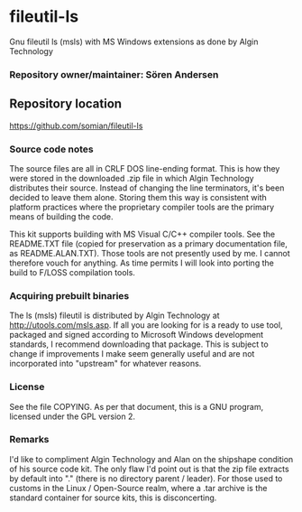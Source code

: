 fileutil-ls
===========

Gnu fileutil ls (msls) with MS Windows extensions as done by Algin Technology

### Repository owner/maintainer: Sören Andersen

## Repository location

https://github.com/somian/fileutil-ls

### Source code notes

The source files are all in CRLF DOS line-ending format. This is how they were
stored in the downloaded .zip file in which Algin Technology distributes their
source. Instead of changing the line terminators, it's been decided to leave them
alone. Storing them this way is consistent with platform practices where the
proprietary compiler tools are the primary means of building the code.

This kit supports building with MS Visual C/C++ compiler tools. See the README.TXT
file (copied for preservation as a primary documentation file, as
README.ALAN.TXT). Those tools are not presently used by me. I cannot therefore
vouch for anything. As time permits I will look into porting the build to F/LOSS
compilation tools.

### Acquiring prebuilt binaries

The ls (msls) fileutil is distributed by Algin Technology at http://utools.com/msls.asp.
If all you are looking for is a ready to use tool, packaged and signed according
to Microsoft Windows development standards, I recommend downloading that package.
This is subject to change if improvements I make seem generally useful and are not
incorporated into "upstream" for whatever reasons.

### License

See the file COPYING. As per that document, this is a GNU program, licensed under
the GPL version 2.

### Remarks

I'd like to compliment Algin Technology and Alan on the shipshape condition of his
source code kit. The only flaw I'd point out is that the zip file extracts by
default into "." (there is no directory parent / leader). For those used to
customs in the Linux / Open-Source realm, where a .tar archive is the standard
container for source kits, this is disconcerting.
